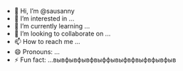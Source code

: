 - 👋 Hi, I’m @sausanny
- 👀 I’m interested in ...
- 🌱 I’m currently learning ...
- 💞️ I’m looking to collaborate on ...
- 📫 How to reach me ...
- 😄 Pronouns: ...
- ⚡ Fun fact: ...вывфывфывфвыффывыфвфвыфвфывфыв

<!---
sausanny/sausanny is a ✨ special ✨ repository because its `README.md` (this file) appears on your GitHub profile.
You can click the Preview link to take a look at your changes.
--->
